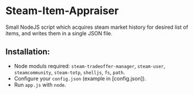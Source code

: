 # Steam-Item-Appraiser

Small NodeJS script which acquires steam market history for desired list of items, and writes them in a single JSON file.

## Installation:
* Node moduls required: ```steam-tradeoffer-manager```, ```steam-user```, ```steamcommunity```, ```steam-totp```, ```shelljs```, ```fs```, ```path```.
* Configure your ```config.json``` (example in [config.json]).
* Run ```app.js``` with ```node```.